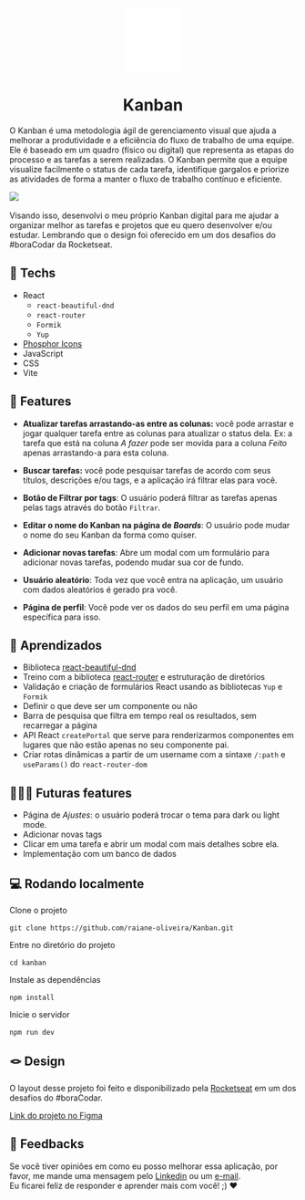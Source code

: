 <div align="center">
  <img src="src/assets/logo.svg" alt="Foto de uma espiral. Logo do Kanban." />
  <h1>Kanban</h1>
</div>

O Kanban é uma metodologia ágil de gerenciamento visual que ajuda a melhorar a produtividade e a eficiência do fluxo de trabalho de uma equipe. Ele é baseado em um quadro (físico ou digital) que representa as etapas do processo e as tarefas a serem realizadas. O Kanban permite que a equipe visualize facilmente o status de cada tarefa, identifique gargalos e priorize as atividades de forma a manter o fluxo de trabalho contínuo e eficiente.

<img src="https://i.imgur.com/etBRqwI.png"/>

Visando isso, desenvolvi o meu próprio Kanban digital para me ajudar a organizar melhor as tarefas e projetos que eu quero desenvolver e/ou estudar. Lembrando que o design foi oferecido em um dos desafios do #boraCodar da Rocketseat.

## 🚀 Techs

- React
  - `react-beautiful-dnd`
  - `react-router`
  - `Formik`
  - `Yup`
- [Phosphor Icons](https://phosphoricons.com/)
- JavaScript
- CSS
- Vite

## 🪸 Features

- **Atualizar tarefas arrastando-as entre as colunas:** você pode arrastar e jogar qualquer tarefa entre as colunas para atualizar o status dela. Ex: a tarefa que está na coluna _A fazer_ pode ser movida para a coluna _Feito_ apenas arrastando-a para esta coluna.

- **Buscar tarefas:** você pode pesquisar tarefas de acordo com seus títulos, descrições e/ou tags, e a aplicação irá filtrar elas para você.

- **Botão de Filtrar por tags**: O usuário poderá filtrar as tarefas apenas pelas tags através do botão `Filtrar`.

- **Editar o nome do Kanban na página de _Boards_**: O usuário pode mudar o nome do seu Kanban da forma como quiser.

- **Adicionar novas tarefas**: Abre um modal com um formulário para adicionar novas tarefas, podendo mudar sua cor de fundo.

- **Usuário aleatório**: Toda vez que você entra na aplicação, um usuário com dados aleatórios é gerado pra você.

- **Página de perfil**: Você pode ver os dados do seu perfil em uma página específica para isso.

## 📒 Aprendizados

- Biblioteca [react-beautiful-dnd](https://github.com/atlassian/react-beautiful-dnd)
- Treino com a biblioteca [react-router](https://reactrouter.com/) e estruturação de diretórios
- Validação e criação de formulários React usando as bibliotecas `Yup` e `Formik`
- Definir o que deve ser um componente ou não
- Barra de pesquisa que filtra em tempo real os resultados, sem recarregar a página
- API React `createPortal` que serve para renderizarmos componentes em lugares que não estão apenas no seu componente pai.
- Criar rotas dinâmicas a partir de um username com a sintaxe `/:path` e `useParams()` do `react-router-dom`

## 🧑🏻‍💻 Futuras features

- Página de _Ajustes_: o usuário poderá trocar o tema para dark ou light mode.
- Adicionar novas tags
- Clicar em uma tarefa e abrir um modal com mais detalhes sobre ela.
- Implementação com um banco de dados

## 💻 Rodando localmente

Clone o projeto

```
git clone https://github.com/raiane-oliveira/Kanban.git
```

Entre no diretório do projeto

```
cd kanban
```

Instale as dependências

```
npm install
```

Inicie o servidor

```
npm run dev
```

## 🪢 Design

O layout desse projeto foi feito e disponibilizado pela [Rocketseat](https://rocketseat.com.br) em um dos desafios do #boraCodar.

[Link do projeto no Figma](<https://www.figma.com/file/kJpuExBvZmyP2UIhDZVW6d/%23boracodar---Desafio-12-(Community)?node-id=11-31&t=fQdVb179zYkwO9Vj-0>)

## 🤝 Feedbacks

Se você tiver opiniões em como eu posso melhorar essa aplicação, por favor, me mande uma mensagem pelo [Linkedin](https://www.linkedin.com/in/raiane-oliveira-dev/) ou um <a href="mailto:raiane.oliveira404@gmail.com">e-mail</a>.
<br>
Eu ficarei feliz de responder e aprender mais com você! ;) ❤️
